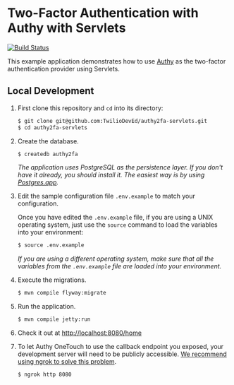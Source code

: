 # Two-Factor Authentication with Authy with Servlets

[![Build
Status](https://travis-ci.org/TwilioDevEd/authy2fa-servlets.svg?branch=master)](https://travis-ci.org/TwilioDevEd/authy2fa-servlets)

This example application demonstrates how to use [Authy](http://www.authy.com)
as the two-factor authentication provider using Servlets.

## Local Development

1. First clone this repository and `cd` into its directory:
   ```bash
   $ git clone git@github.com:TwilioDevEd/authy2fa-servlets.git
   $ cd authy2fa-servlets
   ```

2. Create the database.
   ```bash
   $ createdb authy2fa
   ```

   _The application uses PostgreSQL as the persistence layer. If you
   don't have it already, you should install it. The easiest way is by
   using [Postgres.app](http://postgresapp.com/)._

3. Edit the sample configuration file `.env.example` to match your configuration.

   Once you have edited the `.env.example` file, if you are using a UNIX operating system,
   just use the `source` command to load the variables into your environment:

   ```bash
   $ source .env.example
   ```

   _If you are using a different operating system, make sure that all the
   variables from the `.env.example` file are loaded into your environment._

4. Execute the migrations.
   ```bash
   $ mvn compile flyway:migrate
   ```

5. Run the application.
   ```bash
   $ mvn compile jetty:run
   ```

6. Check it out at [http://localhost:8080/home](http://localhost:8080/home)

7. To let Authy OneTouch to use the callback endpoint you exposed, your development server will need to be publicly accessible. [We recommend using ngrok to solve this problem](https://www.twilio.com/blog/2015/09/6-awesome-reasons-to-use-ngrok-when-testing-webhooks.html).
   ```bash
   $ ngrok http 8080
   ```
